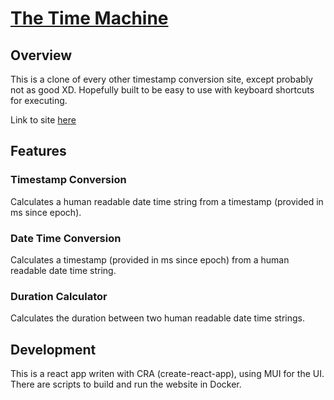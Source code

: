 # [The Time Machine](https://pmann84.github.io/TimeMachine)

## Overview

This is a clone of every other timestamp conversion site, except probably not as good XD. Hopefully built to be easy to use with keyboard shortcuts for executing.

Link to site [here](https://pmann84.github.io/TimeMachine)

## Features

### Timestamp Conversion

Calculates a human readable date time string from a timestamp (provided in ms since epoch).

### Date Time Conversion

Calculates a timestamp (provided in ms since epoch) from a human readable date time string.

### Duration Calculator

Calculates the duration between two human readable date time strings.

## Development

This is a react app writen with CRA (create-react-app), using MUI for the UI. There are scripts to build and run the website in Docker.
